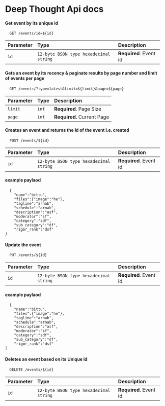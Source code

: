 
# Deep Thought Api docs




#### Get event by its unique id

```http
  GET /events/id=${id}
```

| Parameter | Type     | Description                |
| :-------- | :------- | :------------------------- |
| `id` | `12-byte BSON type hexadecimal string` | **Required**. Event id |

#### Gets an event by its recency & paginate results by page number and limit of events per page

```http
  GET /events/?type=latest&limit=${limit}&page=${page}
```

| Parameter | Type     | Description                       |
| :-------- | :------- | :-------------------------------- |
| `limit`      | `int` | **Required**. Page Size |
| `page`      | `int` | **Required**. Current Page |


#### Creates an event and returns the Id of the event i.e. created
```http
  POST /events/${id}
```
| Parameter | Type     | Description                       |
| :-------- | :------- | :-------------------------------- |
| `id` | `12-byte BSON type hexadecimal string` | **Required**. Event id |

#### example paylaod
```http
  {
    "name":"bittu", 
    "files":{"image":"he"}, 
    "tagline":"arnab",
    "schedule":"arnab",
    "description":"asf",
    "moderator":"sf",
    "category":"sdf",
    "sub_category":"df",
    "rigor_rank":"dsf"
}
```

#### Update the event
```http
  PUT /events/${id}
```
| Parameter | Type     | Description                       |
| :-------- | :------- | :-------------------------------- |
| `id` | `12-byte BSON type hexadecimal string` | **Required**. Event id |

#### example paylaod
```http
  {
    "name":"bittu", 
    "files":{"image":"he"}, 
    "tagline":"arnab",
    "schedule":"arnab",
    "description":"asf",
    "moderator":"sf",
    "category":"sdf",
    "sub_category":"df",
    "rigor_rank":"dsf"
}
```

#### Deletes an event based on its Unique Id
```http
  DELETE /events/${id}
```
| Parameter | Type     | Description                       |
| :-------- | :------- | :-------------------------------- |
| `id` | `12-byte BSON type hexadecimal string` | **Required**. Event id |




